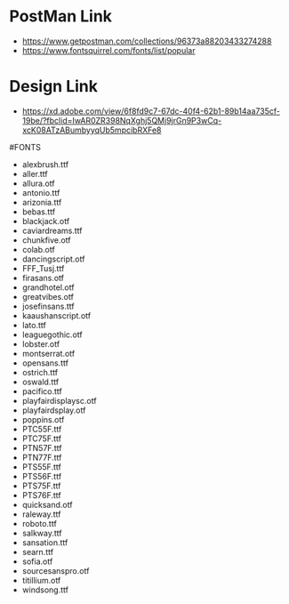 # PostMan Link
- https://www.getpostman.com/collections/96373a88203433274288
- https://www.fontsquirrel.com/fonts/list/popular

# Design Link
- https://xd.adobe.com/view/6f8fd9c7-67dc-40f4-62b1-89b14aa735cf-19be/?fbclid=IwAR0ZR398NqXghj5QMj9jrGn9P3wCq-xcK08ATzABumbyyqUb5mpcibRXFe8

#FONTS
- alexbrush.ttf
- aller.ttf
- allura.otf
- antonio.ttf
- arizonia.ttf
- bebas.ttf
- blackjack.otf
- caviardreams.ttf
- chunkfive.otf
- colab.otf
- dancingscript.otf
- FFF_Tusj.ttf
- firasans.otf
- grandhotel.otf
- greatvibes.otf
- josefinsans.ttf
- kaaushanscript.otf
- lato.ttf
- leaguegothic.otf
- lobster.otf
- montserrat.otf
- opensans.ttf
- ostrich.ttf
- oswald.ttf
- pacifico.ttf
- playfairdisplaysc.otf
- playfairdsplay.otf
- poppins.otf
- PTC55F.ttf
- PTC75F.ttf
- PTN57F.ttf
- PTN77F.ttf
- PTS55F.ttf
- PTS56F.ttf
- PTS75F.ttf
- PTS76F.ttf
- quicksand.otf
- raleway.ttf
- roboto.ttf
- salkway.ttf
- sansation.ttf
- searn.ttf
- sofia.otf
- sourcesanspro.otf
- titillium.otf
- windsong.ttf
